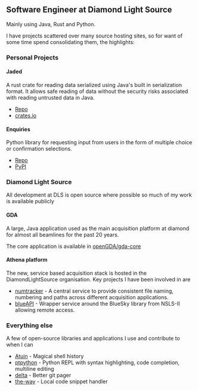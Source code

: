 ## Software Engineer at Diamond Light Source

Mainly using Java, Rust and Python.

I have projects scattered over many source hosting sites, so for want of some
time spend consolidating them, the highlights:

### Personal Projects

#### Jaded


A rust crate for reading data serialized using Java's built in serialization
format. It allows safe reading of data without the security risks associated
with reading untrusted data in Java.

* [Repo](https://gitlab.com/woollyGibbon/jaded)
* [crates.io](https://crates.io/crates/jaded)

#### Enquiries

Python library for requesting input from users in the form of multiple choice or
confirmation selections.

* [Repo](https://gitlab.com/facingBackwards/enquiries)
* [PyPI](https://pypi.org/projects/enquiries)

### Diamond Light Source

All development at DLS is open source where possible so much of my work is
available publicly

#### GDA

A large, Java application used as the main acquisition platform at diamond for
almost all beamlines for the past 20 years.

The core application is available in
[openGDA/gda-core](https://github.com/openGDA/gda-core/commits?author=tpoliaw)

#### Athena platform

The new, service based acquisition stack is hosted in the DiamondLightSource
organisation. Key projects I have been involved in are

* [numtracker](https://github.com/DiamondLightSource/numtracker) - A central
  service to provide consistent file naming, numbering and paths across
  different acquisition applications.
* [blueAPI](https://github.com/DiamondLightSource/blueapi) - Wrapper service
  around the BlueSky library from NSLS-II allowing remote access.


### Everything else

A few of open-source libraries and applications I use and contribute to when I
can

* [Atuin](https://github.com/atuinsh/atuin) - Magical shell history
* [ptpython](https://github.com/prompt-toolkit/ptpython) - Python REPL with
  syntax highlighting, code completion, multiline editing
* [delta](https://github.com/dandavison/delta) - Better git pager
* [the-way](https://github.com/out-of-cheese-error/the-way) - Local code snippet
  handler
<!--
**tpoliaw/tpoliaw** is a ✨ _special_ ✨ repository because its `README.md` (this file) appears on your GitHub profile.

Here are some ideas to get you started:

- 🔭 I’m currently working on ...
- 🌱 I’m currently learning ...
- 👯 I’m looking to collaborate on ...
- 🤔 I’m looking for help with ...
- 💬 Ask me about ...
- 📫 How to reach me: ...
- 😄 Pronouns: ...
- ⚡ Fun fact: ...
-->
